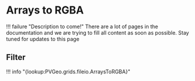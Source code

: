 # Arrays to RGBA

!!! failure "Description to come!"
    There are a lot of pages in the documentation and we are trying to fill all content as soon as possible. Stay tuned for updates to this page

## Filter
!!! info "{lookup:PVGeo.grids.fileio.ArraysToRGBA}"
